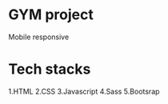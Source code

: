 GYM project
===========

Mobile responsive 

Tech stacks
===========
1.HTML
2.CSS
3.Javascript
4.Sass
5.Bootsrap

